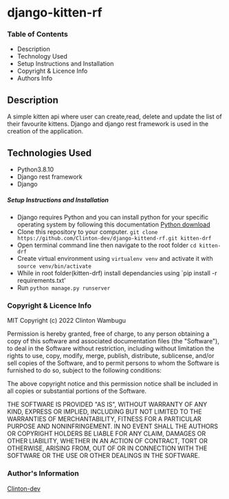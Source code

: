 # django-kitten-rf

### Table of Contents
* Description
* Technology Used
* Setup Instructions and Installation
* Copyright & Licence Info
* Authors Info

## Description

A simple kitten api where user can create,read, delete and update the list of their favourite kittens.
Django and django rest framework is used in the creation of the application.

## Technologies Used

- Python3.8.10
- Django rest framework
- Django

##### Setup Instructions and Installation
- Django requires Python and you can install python for your specific operating system by following this documentation [Python download](https://www.python.org/downloads/)
- Clone this repository to your computer. `git clone https://github.com/Clinton-dev/django-kittend-rf.git kitten-drf`
- Open terminal command line then navigate to the root folder `cd kitten-drf`
- Create virtual environment using `virtualenv venv` and activate it with `source venv/bin/activate`
- While in root folder(kitten-drf) install dependancies using `pip install -r requirements.txt'
- Run `python manage.py runserver`


### Copyright & Licence Info
MIT Copyright (c) 2022 Clinton Wambugu

Permission is hereby granted, free of charge, to any person obtaining a copy of this software and associated documentation files (the "Software"), to deal in the Software without restriction, including without limitation the rights to use, copy, modify, merge, publish, distribute, sublicense, and/or sell copies of the Software, and to permit persons to whom the Software is furnished to do so, subject to the following conditions:

The above copyright notice and this permission notice shall be included in all copies or substantial portions of the Software.

THE SOFTWARE IS PROVIDED "AS IS", WITHOUT WARRANTY OF ANY KIND, EXPRESS OR IMPLIED, INCLUDING BUT NOT LIMITED TO THE WARRANTIES OF MERCHANTABILITY, FITNESS FOR A PARTICULAR PURPOSE AND NONINFRINGEMENT. IN NO EVENT SHALL THE AUTHORS OR COPYRIGHT HOLDERS BE LIABLE FOR ANY CLAIM, DAMAGES OR OTHER LIABILITY, WHETHER IN AN ACTION OF CONTRACT, TORT OR OTHERWISE, ARISING FROM, OUT OF OR IN CONNECTION WITH THE SOFTWARE OR THE USE OR OTHER DEALINGS IN THE SOFTWARE.

### Author's Information
[Clinton-dev](https://github.com/Clinton-dev)